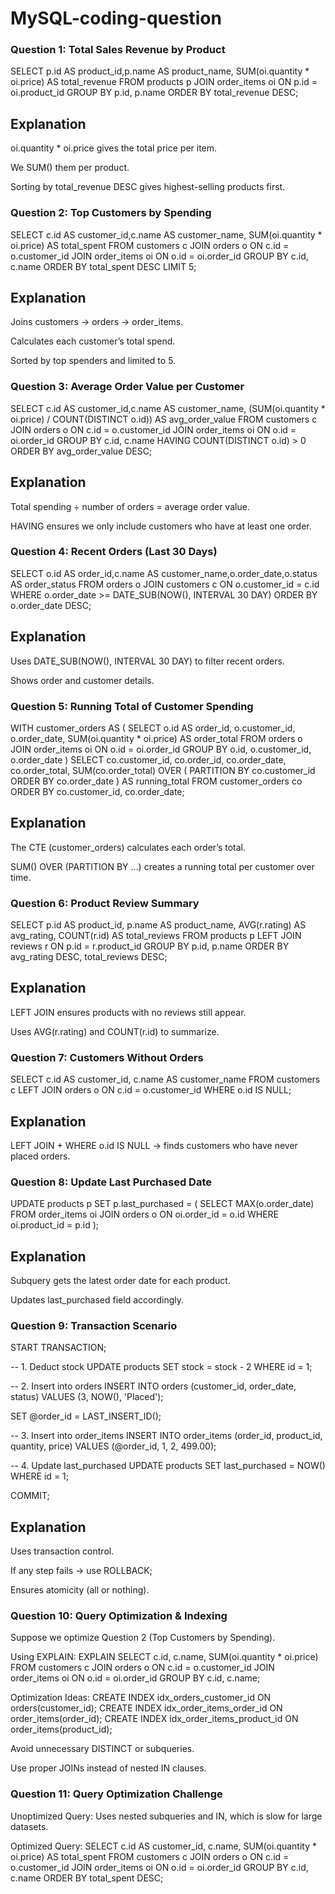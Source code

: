 # **MySQL-coding-question**


### Question 1: Total Sales Revenue by Product
SELECT  p.id AS product_id,p.name AS product_name,
    SUM(oi.quantity * oi.price) AS total_revenue
    FROM products p
    JOIN order_items oi ON p.id = oi.product_id
    GROUP BY p.id, p.name
    ORDER BY total_revenue DESC;

## Explanation

oi.quantity * oi.price gives the total price per item.

We SUM() them per product.

Sorting by total_revenue DESC gives highest-selling products first.


### Question 2: Top Customers by Spending
SELECT  c.id AS customer_id,c.name AS customer_name,
    SUM(oi.quantity * oi.price) AS total_spent
    FROM customers c
    JOIN orders o ON c.id = o.customer_id
    JOIN order_items oi ON o.id = oi.order_id
    GROUP BY c.id, c.name
    ORDER BY total_spent DESC
    LIMIT 5;

## Explanation

Joins customers → orders → order_items.

Calculates each customer’s total spend.

Sorted by top spenders and limited to 5.


### Question 3: Average Order Value per Customer
SELECT  c.id AS customer_id,c.name AS customer_name,
    (SUM(oi.quantity * oi.price) / COUNT(DISTINCT o.id)) AS avg_order_value
FROM customers c
JOIN orders o ON c.id = o.customer_id
JOIN order_items oi ON o.id = oi.order_id
GROUP BY c.id, c.name
HAVING COUNT(DISTINCT o.id) > 0
ORDER BY avg_order_value DESC;


## Explanation
Total spending ÷ number of orders = average order value.

HAVING ensures we only include customers who have at least one order.


### Question 4: Recent Orders (Last 30 Days)
SELECT o.id AS order_id,c.name AS customer_name,o.order_date,o.status AS order_status
    FROM orders o
    JOIN customers c ON o.customer_id = c.id
    WHERE o.order_date >= DATE_SUB(NOW(), INTERVAL 30 DAY)
    ORDER BY o.order_date DESC;

## Explanation
Uses DATE_SUB(NOW(), INTERVAL 30 DAY) to filter recent orders.

Shows order and customer details.

### Question 5: Running Total of Customer Spending
WITH customer_orders AS (
    SELECT 
        o.id AS order_id,
        o.customer_id,
        o.order_date,
        SUM(oi.quantity * oi.price) AS order_total
    FROM orders o
    JOIN order_items oi ON o.id = oi.order_id
    GROUP BY o.id, o.customer_id, o.order_date
)
SELECT 
    co.customer_id,
    co.order_id,
    co.order_date,
    co.order_total,
    SUM(co.order_total) OVER (
        PARTITION BY co.customer_id 
        ORDER BY co.order_date
    ) AS running_total
FROM customer_orders co
ORDER BY co.customer_id, co.order_date;


## Explanation

The CTE (customer_orders) calculates each order’s total.

SUM() OVER (PARTITION BY ...) creates a running total per customer over time.


### Question 6: Product Review Summary
SELECT 
    p.id AS product_id,
    p.name AS product_name,
    AVG(r.rating) AS avg_rating,
    COUNT(r.id) AS total_reviews
FROM products p
LEFT JOIN reviews r ON p.id = r.product_id
GROUP BY p.id, p.name
ORDER BY avg_rating DESC, total_reviews DESC;


## Explanation
LEFT JOIN ensures products with no reviews still appear.

Uses AVG(r.rating) and COUNT(r.id) to summarize.

### Question 7: Customers Without Orders
SELECT 
    c.id AS customer_id,
    c.name AS customer_name
FROM customers c
LEFT JOIN orders o ON c.id = o.customer_id
WHERE o.id IS NULL;

## Explanation
LEFT JOIN + WHERE o.id IS NULL → finds customers who have never placed orders.


### Question 8: Update Last Purchased Date
UPDATE products p
SET p.last_purchased = (
    SELECT MAX(o.order_date)
    FROM order_items oi
    JOIN orders o ON oi.order_id = o.id
    WHERE oi.product_id = p.id
);


## Explanation
Subquery gets the latest order date for each product.

Updates last_purchased field accordingly.


### Question 9: Transaction Scenario
START TRANSACTION;

-- 1. Deduct stock
UPDATE products 
SET stock = stock - 2 
WHERE id = 1;

-- 2. Insert into orders
INSERT INTO orders (customer_id, order_date, status) 
VALUES (3, NOW(), 'Placed');

SET @order_id = LAST_INSERT_ID();

-- 3. Insert into order_items
INSERT INTO order_items (order_id, product_id, quantity, price)
VALUES (@order_id, 1, 2, 499.00);

-- 4. Update last_purchased
UPDATE products 
SET last_purchased = NOW()
WHERE id = 1;

COMMIT;


## Explanation
Uses transaction control.

If any step fails → use ROLLBACK;

Ensures atomicity (all or nothing).


### Question 10: Query Optimization & Indexing
Suppose we optimize Question 2 (Top Customers by Spending).

Using EXPLAIN:
EXPLAIN SELECT 
    c.id, c.name, SUM(oi.quantity * oi.price)
FROM customers c
JOIN orders o ON c.id = o.customer_id
JOIN order_items oi ON o.id = oi.order_id
GROUP BY c.id, c.name;

Optimization Ideas:
CREATE INDEX idx_orders_customer_id ON orders(customer_id);
CREATE INDEX idx_order_items_order_id ON order_items(order_id);
CREATE INDEX idx_order_items_product_id ON order_items(product_id);

Avoid unnecessary DISTINCT or subqueries.

Use proper JOINs instead of nested IN clauses.

### Question 11: Query Optimization Challenge

Unoptimized Query:
Uses nested subqueries and IN, which is slow for large datasets.

Optimized Query:
SELECT 
    c.id AS customer_id,
    c.name,
    SUM(oi.quantity * oi.price) AS total_spent
FROM customers c
JOIN orders o ON c.id = o.customer_id
JOIN order_items oi ON o.id = oi.order_id
GROUP BY c.id, c.name
ORDER BY total_spent DESC;

